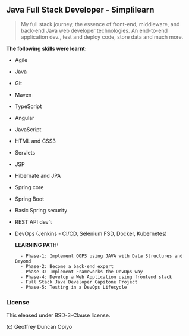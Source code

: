 ## Java Full Stack Developer - Simplilearn

> My full stack journey, the essence of front-end, middleware, and back-end Java web developer technologies.
An end-to-end application dev., test and deploy code, store data and much more.


**The following skills were learnt:**

+ Agile
+ Java
+ Git
+ Maven
+ TypeScript
+ Angular
+ JavaScript
+ HTML and CSS3
+ Servlets
+ JSP
+ Hibernate and JPA
+ Spring core
+ Spring Boot
+ Basic Spring security
+ REST API dev't
+ DevOps (Jenkins - CI/CD, Selenium FSD, Docker, Kubernetes)

	**LEARNING PATH:**
		
		- Phase-1: Implement OOPS using JAVA with Data Structures and Beyond
		- Phase-2: Become a back-end expert
		- Phase-3: Implement Frameworks the DevOps way
		- Phase-4: Develop a Web Application using frontend stack
		- Full Stack Java Developer Capstone Project
		- Phase-5: Testing in a DevOps Lifecycle




### License

This eleased under BSD-3-Clause license.

(c) Geoffrey Duncan Opiyo

